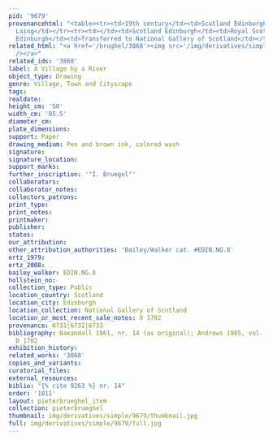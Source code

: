 ```yaml
---
pid: '9679'
provenancehtml: "<table><tr><td>19th century</td><td>Scotland Edinburgh</td><td>David
  Laing</td></tr><tr><td></td><td>Scotland Edinburgh</td><td>Royal Scottish Academy</td></tr><tr><td>1910</td><td>Scotland
  Edinburgh</td><td>Transferred to National Gallery of Scotland</td></tr></table>"
related_html: "<a href='/brughel/3868'><img src='/img/derivatives/simple/3868/thumbnail.jpg'
  /></a>"
related_ids: '3868'
label: A Village by a River
object_type: Drawing
genre: Village, Town and Cityscape
tags:
realdate:
height_cm: '50'
width_cm: '85.5'
diameter_cm:
plate_dimensions:
support: Paper
drawing_medium: Pen and brown ink, colored wash
signature:
signature_location:
support_marks:
further_inscription: '"I. Bruegel"'
collaborators:
collaborator_notes:
collectors_patrons:
print_type:
print_notes:
printmaker:
publisher:
states:
our_attribution:
other_attribution_authorities: 'Bailey/Walker cat. #EDIN.NG.8'
ertz_1979:
ertz_2008:
bailey_walker: EDIN.NG.8
hollstein_no:
collection_type: Public
location_country: Scotland
location_city: Edinburgh
location_collection: National Gallery of Scotland
location_or_most_recent_sale_notes: D 1702
provenance: 6731|6732|6733
bibliography: Baxandall 1961, nr. 14 (as original); Andrews 1985, vol. 1, p. 15-6,
  D 1702
exhibition_history:
related_works: '3868'
copies_and_variants:
curatorial_files:
external_resources:
biblio: "{% cite 9263 %} nr. 14"
order: '1011'
layout: pieterbrueghel_item
collection: pieterbrueghel
thumbnail: img/derivatives/simple/9679/thumbnail.jpg
full: img/derivatives/simple/9679/full.jpg
---
```

